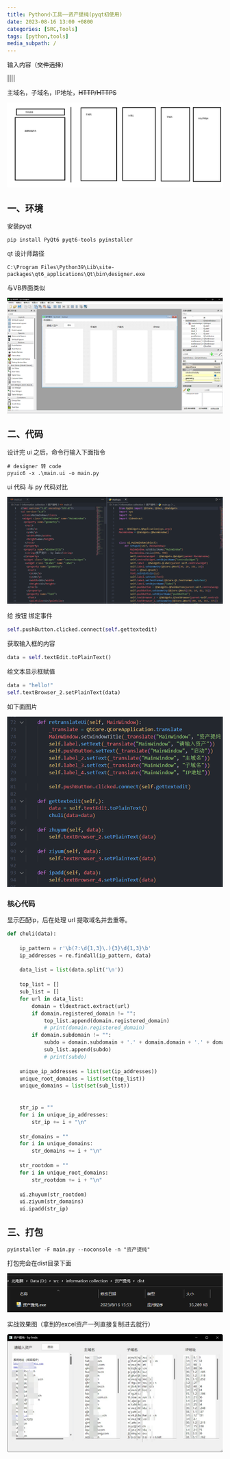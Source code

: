 ```yaml
---
title: Python小工具——资产提纯(pyqt初使用)
date: 2023-08-16 13:00 +0800
categories: [SRC,Tools]
tags: [python,tools]
media_subpath: /
---
```


输入内容（~~文件选择~~）

||||

主域名，子域名，IP地址，~~HTTP/HTTPS~~

![image-20230816112339770](assets/image-20230816112339770.png)

## 一、环境

安装pyqt

```
pip install PyQt6 pyqt6-tools pyinstaller
```

qt 设计师路径

```
C:\Program Files\Python39\Lib\site-packages\qt6_applications\Qt\bin\designer.exe
```

与VB界面类似

![image-20230817133651759](assets/image-20230817133651759.png)

## 二、代码

设计完 ui 之后，命令行输入下面指令

```
# designer 转 code
pyuic6 -x .\main.ui -o main.py
```

ui 代码 与 py 代码对比

![image-20230817133852335](assets/image-20230817133852335.png)

给 按钮 绑定事件

```python
self.pushButton.clicked.connect(self.gettextedit)
```

获取输入框的内容

```python
data = self.textEdit.toPlainText()
```

给文本显示框赋值

```python
data = "hello!"
self.textBrowser_2.setPlainText(data)
```

如下面图片

<img src="assets/image-20230817134340317.png" alt="image-20230817134340317" style="zoom:80%;" />



### 核心代码

显示匹配ip，后在处理 url 提取域名并去重等。

```python
def chuli(data):

    ip_pattern = r'\b(?:\d{1,3}\.){3}\d{1,3}\b'
    ip_addresses = re.findall(ip_pattern, data)

    data_list = list(data.split('\n'))

    top_list = []
    sub_list = []
    for url in data_list:
        domain = tldextract.extract(url)
        if domain.registered_domain != "":
            top_list.append(domain.registered_domain)
            # print(domain.registered_domain)
        if domain.subdomain != "":
            subdo = domain.subdomain + '.' + domain.domain + '.' + domain.suffix
            sub_list.append(subdo)
            # print(subdo)

    unique_ip_addresses = list(set(ip_addresses))
    unique_root_domains = list(set(top_list))
    unique_domains = list(set(sub_list))


    str_ip = ""
    for i in unique_ip_addresses:
        str_ip += i + "\n"

    str_domains = ""
    for i in unique_domains:
        str_domains += i + "\n"
    
    str_rootdom = ""
    for i in unique_root_domains:
        str_rootdom += i + "\n"

    ui.zhuyum(str_rootdom)
    ui.ziyum(str_domains)
    ui.ipadd(str_ip)
```



## 三、打包

```
pyinstaller -F main.py --noconsole -n "资产提纯"
```

打包完会在dist目录下面

![image-20230817134743918](assets/image-20230817134743918.png)

实战效果图（拿到的excel资产一列直接复制进去就行）

![image-20230817135017051](assets/image-20230817135017051.png)